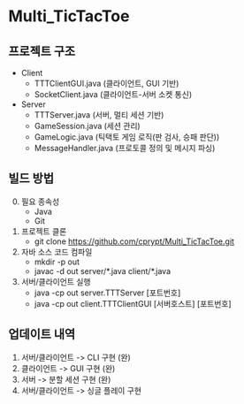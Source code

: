 # Multi_TicTacToe

## 프로젝트 구조
- Client
    - TTTClientGUI.java (클라이언트, GUI 기반)
    - SocketClient.java (클라이언트-서버 소켓 통신)
- Server
    - TTTServer.java (서버, 멀티 세션 기반)
    - GameSession.java (세션 관리)
    - GameLogic.java (틱택토 게임 로직(판 검사, 승패 판단))
    - MessageHandler.java (프로토콜 정의 및 메시지 파싱)

## 빌드 방법
0. 필요 종속성
    - Java
    - Git
2. 프로젝트 클론
    - git clone https://github.com/cprypt/Multi_TicTacToe.git
3. 자바 소스 코드 컴파일
    - mkdir -p out
    - javac -d out server/\*.java client/\*.java
4. 서버/클라이언트 실행
    - java -cp out server.TTTServer [포트번호]
    - java -cp out client.TTTClientGUI [서버호스트] [포트번호]

## 업데이트 내역
1. 서버/클라이언트 -> CLI 구현 (완)
2. 클라이언트 -> GUI 구현 (완)
3. 서버 -> 분할 세션 구현 (완)
4. 서버/클라이언트 -> 싱글 플레이 구현
